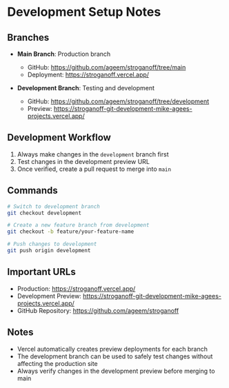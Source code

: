 # Development Setup Notes

## Branches
- **Main Branch**: Production branch
  - GitHub: https://github.com/ageem/stroganoff/tree/main
  - Deployment: https://stroganoff.vercel.app/

- **Development Branch**: Testing and development
  - GitHub: https://github.com/ageem/stroganoff/tree/development
  - Preview: https://stroganoff-git-development-mike-agees-projects.vercel.app/

## Development Workflow
1. Always make changes in the `development` branch first
2. Test changes in the development preview URL
3. Once verified, create a pull request to merge into `main`

## Commands
```bash
# Switch to development branch
git checkout development

# Create a new feature branch from development
git checkout -b feature/your-feature-name

# Push changes to development
git push origin development
```

## Important URLs
- Production: https://stroganoff.vercel.app/
- Development Preview: https://stroganoff-git-development-mike-agees-projects.vercel.app/
- GitHub Repository: https://github.com/ageem/stroganoff

## Notes
- Vercel automatically creates preview deployments for each branch
- The development branch can be used to safely test changes without affecting the production site
- Always verify changes in the development preview before merging to main 